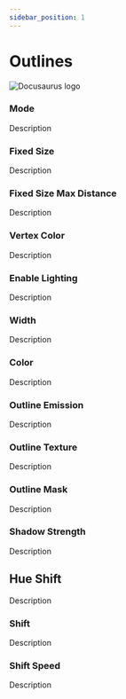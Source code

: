 ```yaml
---
sidebar_position: 1
---
```


# Outlines

![Docusaurus logo](/img/CirclelogoBig.png)

### Mode

Description

### Fixed Size

Description

### Fixed Size Max Distance

Description

### Vertex Color

Description

### Enable Lighting

Description

### Width

Description

### Color

Description

### Outline Emission

Description

### Outline Texture

Description

### Outline Mask

Description

### Shadow Strength

Description

## Hue Shift

Description

### Shift

Description

### Shift Speed

Description